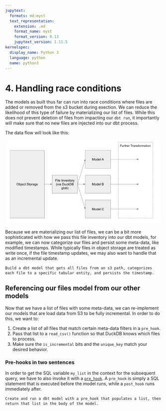 ```yaml
---
jupytext:
  formats: md:myst
  text_representation:
    extension: .md
    format_name: myst
    format_version: 0.13
    jupytext_version: 1.11.5
kernelspec:
  display_name: Python 3
  language: python
  name: python3
---
```


# 4. Handling race conditions

The models as built thus far can run into race conditions where files are added or removed from the s3 bucket during exection. We can reduce the likelihood of this type of failure by materializing our list of files. While this does not prevent deletion of files from impacting our `dbt run`, it importantly will make sure that no new files are injected into our dbt process.

The data flow will look like this:

![Data Flow](img/data_flow.png)

Because we are materializing our list of files, we can be a bit more sophisticated with how we pass this file inventory into our dbt models, for example, we can now categorize our files and persist some meta-data, like modified timestamps. While typically files in object storage are treated as write once, if the file timestamp updates, we may also want to handle that as an incremental update.

```{admonition} Exercise 4.1
Build a dbt model that gets all files from an s3 path, categorizes each file to a specific tabular entity, and persists the timestamp.
```

## Referencing our files model from our other models

Now that we have a list of files with some meta-data, we can re-implement our models that are load data from S3 to be fully incremental. In order to do this, we want to:

1. Create a list of all files that match certain meta-data filters in a `pre_hook`.
2. Pass that list to a `read_csv()` function so that DuckDB knows which files to process.
3. Make sure the `is_incremental` bits and the `unique_key` match your desired behavior.

### Pre-hooks in two sentences
In order to get the SQL variable `my_list` in the context for the subsequent query, we have to also invoke it with a [`pre_hook`](https://docs.getdbt.com/reference/resource-configs/pre-hook-post-hook). A `pre_hook` is simply a SQL statement that is executed before the model runs, while a `post_hook` runs immediately after. 

```{admonition} Exercise 4.2
Create and run a dbt model with a pre_hook that populates a list, then return that list in the body of the model.
```